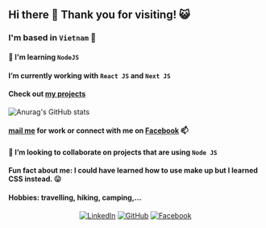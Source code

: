 ## Hi there 👋 Thank you for visiting! :smiley_cat:

### I'm based in `Vietnam` :city_sunset:

#### 🌱 I'm learning `NodeJS`
#### I’m currently working with `React JS` and `Next JS`
#### Check out [my projects](https://github.com/tnngoan?tab=repositories)

![Anurag's GitHub stats](https://github-readme-stats.vercel.app/api?username=tnngoan&count_private=true&theme=react)

#### [mail me](mailto:ngoan.n.tr@gmail.com) for work or connect with me on [Facebook](https://www.facebook.com/ngoanntr/) 📫
#### 👯 I’m looking to collaborate on projects that are using `Node JS`
 
#### Fun fact about me: I could have learned how to use make up but I learned CSS instead. 😛

#### Hobbies: travelling, hiking, camping,...

<p align="center">
	<a href="https://www.linkedin.com/in/tnngoan/"><img src="https://img.icons8.com/bubbles/50/000000/linkedin.png" alt="LinkedIn"/></a>
	<a href="https://github.com/tnngoan"><img src="https://img.icons8.com/bubbles/50/000000/github.png" alt="GitHub"/></a>
	<a href="https://facebook.com/ngoanntr"><img src="https://img.icons8.com/bubbles/50/000000/facebook.png" alt="Facebook"/></a>
</p>
